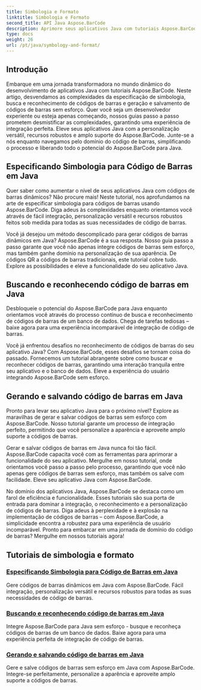 ```yaml
---
title: Simbologia e Formato
linktitle: Simbologia e Formato
second_title: API Java Aspose.BarCode
description: Aprimore seus aplicativos Java com tutoriais Aspose.BarCode! Domine a especificação de simbologia, busque e reconheça códigos de barras e gere e salve códigos de barras dinâmicos sem esforço.
type: docs
weight: 26
url: /pt/java/symbology-and-format/
---
```

## Introdução

Embarque em uma jornada transformadora no mundo dinâmico do desenvolvimento de aplicativos Java com tutoriais Aspose.BarCode. Neste artigo, desvendamos as complexidades da especificação de simbologia, busca e reconhecimento de códigos de barras e geração e salvamento de códigos de barras sem esforço. Quer você seja um desenvolvedor experiente ou esteja apenas começando, nossos guias passo a passo prometem desmistificar as complexidades, garantindo uma experiência de integração perfeita. Eleve seus aplicativos Java com a personalização versátil, recursos robustos e amplo suporte do Aspose.BarCode. Junte-se a nós enquanto navegamos pelo domínio do código de barras, simplificando o processo e liberando todo o potencial do Aspose.BarCode para Java.

## Especificando Simbologia para Código de Barras em Java

Quer saber como aumentar o nível de seus aplicativos Java com códigos de barras dinâmicos? Não procure mais! Neste tutorial, nos aprofundamos na arte de especificar simbologia para códigos de barras usando Aspose.BarCode. Diga adeus às complexidades enquanto orientamos você através de fácil integração, personalização versátil e recursos robustos feitos sob medida para todas as suas necessidades de código de barras.

Você já desejou um método descomplicado para gerar códigos de barras dinâmicos em Java? Aspose.BarCode é a sua resposta. Nosso guia passo a passo garante que você não apenas integre códigos de barras sem esforço, mas também ganhe domínio na personalização de sua aparência. De códigos QR a códigos de barras tradicionais, este tutorial cobre tudo. Explore as possibilidades e eleve a funcionalidade do seu aplicativo Java.


## Buscando e reconhecendo código de barras em Java

Desbloqueie o potencial do Aspose.BarCode para Java enquanto orientamos você através do processo contínuo de busca e reconhecimento de códigos de barras de um banco de dados. Chega de tarefas tediosas – baixe agora para uma experiência incomparável de integração de código de barras. 

Você já enfrentou desafios no reconhecimento de códigos de barras do seu aplicativo Java? Com Aspose.BarCode, esses desafios se tornam coisa do passado. Fornecemos um tutorial abrangente sobre como buscar e reconhecer códigos de barras, garantindo uma interação tranquila entre seu aplicativo e o banco de dados. Eleve a experiência do usuário integrando Aspose.BarCode sem esforço.

## Gerando e salvando código de barras em Java

Pronto para levar seu aplicativo Java para o próximo nível? Explore as maravilhas de gerar e salvar códigos de barras sem esforço com Aspose.BarCode. Nosso tutorial garante um processo de integração perfeito, permitindo que você personalize a aparência e aproveite amplo suporte a códigos de barras.

Gerar e salvar códigos de barras em Java nunca foi tão fácil. Aspose.BarCode capacita você com as ferramentas para aprimorar a funcionalidade do seu aplicativo. Mergulhe em nosso tutorial, onde orientamos você passo a passo pelo processo, garantindo que você não apenas gere códigos de barras sem esforço, mas também os salve com facilidade. Eleve seu aplicativo Java com Aspose.BarCode.

No domínio dos aplicativos Java, Aspose.BarCode se destaca como um farol de eficiência e funcionalidade. Esses tutoriais são sua porta de entrada para dominar a integração, o reconhecimento e a personalização de códigos de barras. Diga adeus à perplexidade e à explosão na implementação de códigos de barras – com Aspose.BarCode, a simplicidade encontra a robustez para uma experiência de usuário incomparável. Pronto para embarcar em uma jornada de domínio do código de barras? Mergulhe em nossos tutoriais agora!
## Tutoriais de simbologia e formato
### [Especificando Simbologia para Código de Barras em Java](./specifying-symbology-barcode/)
Gere códigos de barras dinâmicos em Java com Aspose.BarCode. Fácil integração, personalização versátil e recursos robustos para todas as suas necessidades de código de barras.
### [Buscando e reconhecendo código de barras em Java](./fetching-recognizing-barcode/)
Integre Aspose.BarCode para Java sem esforço - busque e reconheça códigos de barras de um banco de dados. Baixe agora para uma experiência perfeita de integração de código de barras.
### [Gerando e salvando código de barras em Java](./generating-saving-barcode/)
Gere e salve códigos de barras sem esforço em Java com Aspose.BarCode. Integre-se perfeitamente, personalize a aparência e aproveite amplo suporte a códigos de barras.